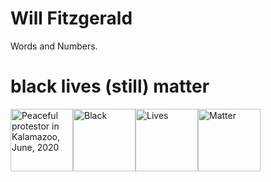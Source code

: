 # Will Fitzgerald

Words and Numbers.

# black lives (still) matter

<img src="https://user-images.githubusercontent.com/37049/84572418-cf565600-ad67-11ea-91db-fab17b58b9d6.png" alt="Peaceful protestor in Kalamazoo, June, 2020" width=100><img src="https://user-images.githubusercontent.com/37049/84572418-cf565600-ad67-11ea-91db-fab17b58b9d6.png" alt="Black" width=100><img src="https://user-images.githubusercontent.com/37049/84572418-cf565600-ad67-11ea-91db-fab17b58b9d6.png" alt="Lives" width=100><img src="https://user-images.githubusercontent.com/37049/84572418-cf565600-ad67-11ea-91db-fab17b58b9d6.png" alt="Matter" width=100>
